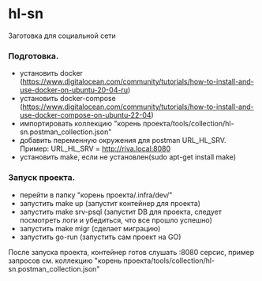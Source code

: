 # hl-sn
Заготовка для социальной сети

### Подготовка.
- установить docker (https://www.digitalocean.com/community/tutorials/how-to-install-and-use-docker-on-ubuntu-20-04-ru)
- установить docker-compose (https://www.digitalocean.com/community/tutorials/how-to-install-and-use-docker-compose-on-ubuntu-22-04)
- импортировать коллекцию "корень проекта/tools/collection/hl-sn.postman_collection.json"
- добавить переменную окружения для postman URL_HL_SRV. Пример: URL_HL_SRV = http://riva.local:8080
- установить make, если не установлен(sudo apt-get install make)

### Запуск проекта.
 - перейти в папку "корень проекта/.infra/dev/"
 - запустить make up (запустит контейнер для проекта)
 - запустить make srv-psql (запустит DB для проекта, следует посмотреть логи и убедиться, что все прошло успешно)
 - запустить make migr (сделает миграцию)
 - запустить go-run (запустить сам проект на GO)


 После запуска проекта, контейнер готов слушать :8080 серсис, пример запросов см. коллекцию "корень проекта/tools/collection/hl-sn.postman_collection.json"

